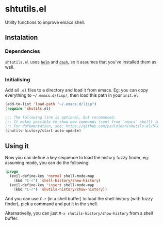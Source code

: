 # shtutils.el

Utility functions to improve emacs shell.

## Instalation

### Dependencies
`shtutils.el` uses [`helm`](https://github.com/emacs-helm/helm) and [`dash`](https://github.com/magnars/dash.el), so it assumes that you've installed them as well.

### Initialising

Add all `.el` files to a directory and load it from emacs. Eg: you can copy everything to `~/.emacs.d/lisp/`, then load this path in your `init.el`

``` el
(add-to-list 'load-path "~/.emacs.d/lisp")
(require 'shutils.el)

;;; The following line is optional, but recommened.
;;; It makes possible to show new commands (sent from `emacs` shell) in the history's list.
;;; For dofumentation, see: https://github.com/paulojean/shutils.el/blob/master/shutils-history.el
(shutils-history/start-auto-update)

```

## Using it

Now you can define a key sequence to load the history fuzzy finder, eg: assuming mode, you can do the following:

```el
(progn
  (evil-define-key 'normal shell-mode-map
    (kbd "C-r") 'shell-history/show-history)
  (evil-define-key 'insert shell-mode-map
    (kbd "C-r") 'shutils-history/show-history))
```

And you can use `C-r` (in a shell buffer) to load the shell history (with fuzzy finder), pick a command and put it in the shell.

Alternativelly, you can just `M-x shutils-history/show-history` from a shell buffer.
